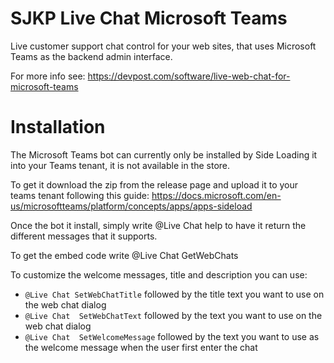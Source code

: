 # SJKP Live Chat Microsoft Teams

Live customer support chat control for your web sites, that uses Microsoft Teams as the backend admin interface.

For more info see: https://devpost.com/software/live-web-chat-for-microsoft-teams 

# Installation
The Microsoft Teams bot can currently only be installed by Side Loading it into your Teams tenant, it is not available in the store. 

To get it download the zip from the release page and upload it to your teams tenant following this guide:
https://docs.microsoft.com/en-us/microsoftteams/platform/concepts/apps/apps-sideload 

Once the bot it install, simply write @Live Chat help to have it return the different messages that it supports. 

To get the embed code write @Live Chat GetWebChats 

To customize the welcome messages, title and description you can use:

* `@Live Chat SetWebChatTitle` followed by the title text you want to use on the web chat dialog
* `@Live Chat  SetWebChatText` followed by the text you want to use on the web chat dialog
* `@Live Chat  SetWelcomeMessage` followed by the text you want to use as the welcome message when the user first enter the chat


